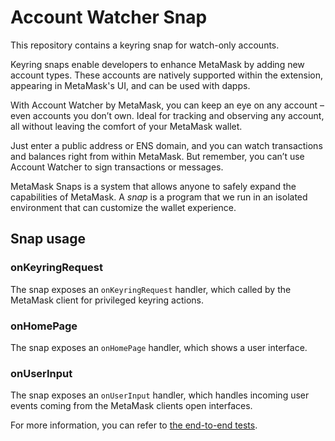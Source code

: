 # Account Watcher Snap

This repository contains a keyring snap for watch-only accounts.

Keyring snaps enable developers to enhance MetaMask by adding new account
types. These accounts are natively supported within the extension, appearing in
MetaMask's UI, and can be used with dapps.

With Account Watcher by MetaMask, you can keep an eye on any account – even accounts you don’t own. Ideal for tracking and observing any account, all without leaving the comfort of your MetaMask wallet.

Just enter a public address or ENS domain, and you can watch transactions and balances right from within MetaMask. But remember, you can’t use Account Watcher to sign transactions or messages.

MetaMask Snaps is a system that allows anyone to safely expand the capabilities
of MetaMask. A _snap_ is a program that we run in an isolated environment that
can customize the wallet experience.

## Snap usage

### onKeyringRequest

The snap exposes an `onKeyringRequest` handler, which called by the MetaMask client for privileged keyring actions.

### onHomePage

The snap exposes an `onHomePage` handler, which shows a user interface.

### onUserInput

The snap exposes an `onUserInput` handler, which handles incoming user events coming from the MetaMask clients open interfaces.

For more information, you can refer to
[the end-to-end tests](src/ui/index.test.ts).
